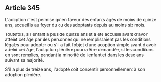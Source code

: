 Article 345
----
L'adoption n'est permise qu'en faveur des enfants âgés de moins de quinze ans,
accueillis au foyer du ou des adoptants depuis au moins six mois.

Toutefois, si l'enfant a plus de quinze ans et a été accueilli avant d'avoir
atteint cet âge par des personnes qui ne remplissaient pas les conditions
légales pour adopter ou s'il a fait l'objet d'une adoption simple avant d'avoir
atteint cet âge, l'adoption plénière pourra être demandée, si les conditions en
sont remplies, pendant la minorité de l'enfant et dans les deux ans suivant sa
majorité.

S'il a plus de treize ans, l'adopté doit consentir personnellement à son
adoption plénière.
